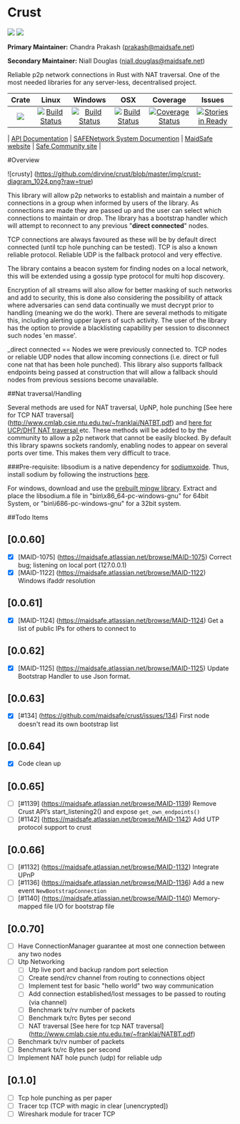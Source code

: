 # Crust

[![](https://img.shields.io/badge/Project%20SAFE-Approved-green.svg)](https://forum.safenetwork.io/) [![](https://img.shields.io/badge/License-GPL3-green.svg)](https://github.com/maidsafe/crust/blob/master/COPYING)


**Primary Maintainer:**     Chandra Prakash (prakash@maidsafe.net)

**Secondary Maintainer:**   Niall Douglas (niall.douglas@maidsafe.net)

Reliable p2p network connections in Rust with NAT traversal. One of the most needed libraries for any server-less, decentralised project.

|Crate|Linux|Windows|OSX|Coverage|Issues|
|:------:|:-------:|:------:|:------:|:------:|:------:|
|[![](http://meritbadge.herokuapp.com/crust)](https://crates.io/crates/crust)|[![Build Status](https://travis-ci.org/maidsafe/crust.svg?branch=master)](https://travis-ci.org/maidsafe/crust)|[![Build Status](http://ci.maidsafe.net:8080/buildStatus/icon?job=crust_win64_status_badge)](http://ci.maidsafe.net:8080/job/crust_win64_status_badge/)|[![Build Status](http://ci.maidsafe.net:8080/buildStatus/icon?job=crust_osx_status_badge)](http://ci.maidsafe.net:8080/job/crust_osx_status_badge/)|[![Coverage Status](https://coveralls.io/repos/maidsafe/crust/badge.svg)](https://coveralls.io/r/maidsafe/crust)|[![Stories in Ready](https://badge.waffle.io/maidsafe/crust.png?label=ready&title=Ready)](https://waffle.io/maidsafe/crust)|


| [API Documentation](http://maidsafe.github.io/crust/crust/) | [SAFENetwork System Documention](http://systemdocs.maidsafe.net/) | [MaidSafe website](http://www.maidsafe.net) | [Safe Community site](https://forum.safenetwork.io) |

#Overview

![crusty] (https://github.com/dirvine/crust/blob/master/img/crust-diagram_1024.png?raw=true)

This library will allow p2p networks to establish and maintain a number of connections in a group when informed by users of the library. As connections are made they are passed up and the user can select which connections to maintain or drop. The library has a bootstrap handler which will attempt to reconnect to any previous "**direct connected**" nodes.

TCP connections are always favoured as these will be by default direct connected (until tcp hole punching can be tested). TCP is also a known reliable protocol. Reliable UDP is the fallback protocol and very effective.

The library contains a beacon system for finding nodes on a local network, this will be extended using a gossip type protocol for multi hop discovery.

Encryption of all streams will also allow for better masking of such networks and add to security, this is done also considering the possibility of attack where adversaries can send data continually we must decrypt prior to handling (meaning we do the work). There are several methods to mitigate this, including alerting upper layers of such activity. The user of the library has the option to provide a blacklisting capability per session to disconnect such nodes 'en masse'.

_direct connected == Nodes we were previously connected to. TCP nodes or reliable UDP nodes that allow incoming connections (i.e. direct or full cone nat that has been hole punched). This library also supports fallback endpoints being passed at construction that will allow a fallback should nodes from previous sessions become unavailable.

##Nat traversal/Handling

Several methods are used for NAT traversal, UpNP, hole punching [See here for TCP NAT traversal] (http://www.cmlab.csie.ntu.edu.tw/~franklai/NATBT.pdf) and [here for UCP/DHT NAT traversal
  ](http://maidsafe.net/Whitepapers/pdf/DHTbasedNATTraversal.pdf) etc. These methods will be added to by the community to allow a p2p network that cannot be easily blocked. By default this library spawns sockets randomly, enabling nodes to appear on several ports over time. This makes them very difficult to trace.

###Pre-requisite:
libsodium is a native dependency for [sodiumxoide](https://github.com/dnaq/sodiumoxide). Thus, install sodium by following the instructions [here](http://doc.libsodium.org/installation/index.html).

For windows, download and use the [prebuilt mingw library](https://download.libsodium.org/libsodium/releases/libsodium-1.0.2-mingw.tar.gz).
Extract and place the libsodium.a file in "bin\x86_64-pc-windows-gnu" for 64bit System, or "bin\i686-pc-windows-gnu" for a 32bit system.

##Todo Items

## [0.0.60]
- [x] [MAID-1075] (https://maidsafe.atlassian.net/browse/MAID-1075) Correct bug; listening on local port (127.0.0.1)
- [x] [MAID-1122] (https://maidsafe.atlassian.net/browse/MAID-1122) Windows ifaddr resolution

## [0.0.61]
- [x] [MAID-1124] (https://maidsafe.atlassian.net/browse/MAID-1124) Get a list of public IPs for others to connect to

## [0.0.62]
- [x] [MAID-1125] (https://maidsafe.atlassian.net/browse/MAID-1125) Update Bootstrap Handler to use Json format.

## [0.0.63]
- [x] [#134] (https://github.com/maidsafe/crust/issues/134) First node doesn't read its own bootstrap list

## [0.0.64]
- [x] Code clean up

## [0.0.65]
- [ ] [#1139] (https://maidsafe.atlassian.net/browse/MAID-1139) Remove Crust API’s start_listening2() and expose `get_own_endpoints()`
- [ ] [#1142] (https://maidsafe.atlassian.net/browse/MAID-1142) Add UTP protocol support to crust

## [0.0.66]
- [ ] [#1132] (https://maidsafe.atlassian.net/browse/MAID-1132) Integrate UPnP
- [ ] [#1136] (https://maidsafe.atlassian.net/browse/MAID-1136) Add a new event `NewBootstrapConnection`
- [ ] [#1140] (https://maidsafe.atlassian.net/browse/MAID-1140) Memory-mapped file I/O for bootstrap file

## [0.0.70]
- [ ] Have ConnectionManager guarantee at most one connection between any two nodes
- [ ] Utp Networking
  - [ ] Utp live port and backup random port selection
  - [ ] Create send/rcv channel from routing to connections object
  - [ ] Implement test for basic "hello world" two way communication
  - [ ] Add connection established/lost messages to be passed to routing (via channel)
  - [ ] Benchmark tx/rv number of packets
  - [ ] Benchmark tx/rc Bytes per second
  - [ ] NAT traversal  [See here for tcp NAT traversal] (http://www.cmlab.csie.ntu.edu.tw/~franklai/NATBT.pdf)
- [ ] Benchmark tx/rv number of packets
- [ ] Benchmark tx/rc Bytes per second
- [ ] Implement NAT hole punch (udp) for reliable udp

## [0.1.0]
- [ ] Tcp hole punching as per paper
- [ ] Tracer tcp (TCP with magic in clear [unencrypted])
- [ ] Wireshark module for tracer TCP
